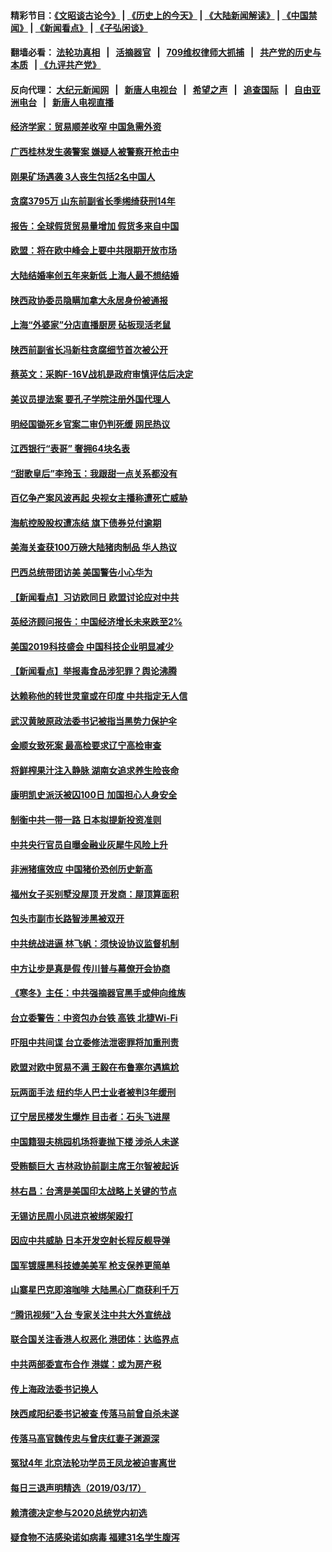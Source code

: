 #### 精彩节目：[《文昭谈古论今》](http://134.209.198.168/wenzhao) | [《历史上的今天》](http://134.209.198.168/today-in-history) | [《大陆新闻解读》](http://134.209.198.168/ntdtv-comedy) | [《中国禁闻》](http://134.209.198.168/ntdtv-news) | [《新闻看点》](http://134.209.198.168/news-insight) | [《子弘闲谈》](http://134.209.198.168/zihongxiantan/) 

  #### 翻墙必看： [法轮功真相](http://134.209.198.168:10000/videos/truth.html) &nbsp;&nbsp;|&nbsp;&nbsp; [活摘器官](http://134.209.198.168:10000/videos/res/Organs/) &nbsp;&nbsp;|&nbsp;&nbsp; [709维权律师大抓捕](http://134.209.198.168:10000/videos/709/) &nbsp;&nbsp;|&nbsp;&nbsp; [共产党的历史与本质](http://134.209.198.168:10000/videos/jiuping/) &nbsp;&nbsp;| [《九评共产党》](http://134.209.198.168:10000/videos/jiuping/) 

#### 反向代理： [大纪元新闻网](http://134.209.198.168:10080/) &nbsp;&nbsp;|&nbsp;&nbsp; [新唐人电视台](http://134.209.198.168:8000/) &nbsp;&nbsp;|&nbsp;&nbsp; [希望之声](http://134.209.198.168:8200/) &nbsp;&nbsp;|&nbsp;&nbsp; [追查国际](http://134.209.198.168:10010/) &nbsp;&nbsp;|&nbsp;&nbsp; [自由亚洲电台](http://134.209.198.168:9800/) &nbsp;&nbsp;|&nbsp;&nbsp; [新唐人电视直播](http://134.209.198.168/) 

#### [经济学家：贸易顺差收窄 中国急需外资](../pages/nsc413/n11124104.md?t=03191236) 


#### [广西桂林发生袭警案 嫌疑人被警察开枪击中](../pages/nsc413/n11124273.md?t=03191236) 

#### [刚果矿场遇袭 3人丧生包括2名中国人](../pages/nsc413/n11124335.md?t=03191236) 

#### [贪腐3795万 山东前副省长季缃绮获刑14年](../pages/nsc413/n11124145.md?t=03191236) 

#### [报告：全球假货贸易量增加 假货多来自中国](../pages/nsc413/n11124186.md?t=03191236) 

#### [欧盟：将在欧中峰会上要中共限期开放市场](../pages/nsc413/n11124114.md?t=03191236) 

#### [大陆结婚率创五年来新低 上海人最不想结婚](../pages/nsc413/n11123634.md?t=03191236) 

#### [陕西政协委员隐瞒加拿大永居身份被通报](../pages/nsc413/n11123747.md?t=03191236) 

#### [上海“外婆家”分店直播厨房 砧板现活老鼠](../pages/nsc413/n11123771.md?t=03191236) 

#### [陕西前副省长冯新柱贪腐细节首次被公开](../pages/nsc413/n11123784.md?t=03191236) 

#### [蔡英文：采购F-16V战机是政府审慎评估后决定](../pages/nsc413/n11123930.md?t=03191236) 

#### [美议员提法案 要孔子学院注册外国代理人](../pages/nsc413/n11123437.md?t=03191236) 

#### [明经国锄死乡官案二审仍判死缓 网民热议](../pages/nsc413/n11123544.md?t=03191236) 

#### [江西银行“表哥” 奢拥64块名表](../pages/nsc413/n11123389.md?t=03191236) 

#### [“甜歌皇后”李玲玉：我跟甜一点关系都没有](../pages/nsc413/n11122828.md?t=03191236) 

#### [百亿争产案风波再起 央视女主播称遭死亡威胁](../pages/nsc413/n11123337.md?t=03191236) 

#### [海航控股股权遭冻结 旗下债券兑付逾期](../pages/nsc413/n11123590.md?t=03191236) 

#### [美海关查获100万磅大陆猪肉制品 华人热议](../pages/nsc413/n11122738.md?t=03191236) 

#### [巴西总统带团访美 美国警告小心华为](../pages/nsc413/n11123069.md?t=03191236) 

#### [【新闻看点】习访欧同日 欧盟讨论应对中共](../pages/nsc413/n11122515.md?t=03191236) 

#### [英经济顾问报告：中国经济增长未来跌至2%](../pages/nsc413/n11122626.md?t=03191236) 

#### [美国2019科技盛会 中国科技企业明显减少](../pages/nsc413/n11122071.md?t=03191236) 

#### [【新闻看点】举报毒食品涉犯罪？舆论沸腾](../pages/nsc413/n11122280.md?t=03191236) 

#### [达赖称他的转世灵童或在印度 中共指定无人信](../pages/nsc413/n11122771.md?t=03191236) 

#### [武汉黄陂原政法委书记被指当黑势力保护伞](../pages/nsc413/n11122733.md?t=03191236) 

#### [金顺女致死案 最高检要求辽宁高检审查](../pages/nsc413/n11120005.md?t=03191236) 

#### [将鲜榨果汁注入静脉 湖南女追求养生险丧命](../pages/nsc413/n11122431.md?t=03191236) 

#### [康明凯史派沃被囚100日 加国担心人身安全](../pages/nsc413/n11122439.md?t=03191236) 

#### [制衡中共一带一路 日本拟提新投资准则](../pages/nsc413/n11122518.md?t=03191236) 

#### [中共央行官员自曝金融业灰犀牛风险上升](../pages/nsc413/n11122275.md?t=03191236) 

#### [非洲猪瘟效应 中国猪价恐创历史新高](../pages/nsc413/n11122057.md?t=03191236) 

#### [福州女子买别墅没屋顶 开发商：屋顶算面积](../pages/nsc413/n11122516.md?t=03191236) 

#### [包头市副市长路智涉黑被双开](../pages/nsc413/n11122401.md?t=03191236) 

#### [中共统战进逼 林飞帆：须快设协议监督机制](../pages/nsc413/n11122143.md?t=03191236) 

#### [中方让步是真是假 传川普与幕僚开会协商](../pages/nsc413/n11122251.md?t=03191236) 

#### [《寒冬》主任：中共强摘器官黑手或伸向维族](../pages/nsc413/n11121751.md?t=03191236) 

#### [台立委警告：中资包办台铁 高铁 北捷Wi-Fi](../pages/nsc413/n11122129.md?t=03191236) 

#### [吓阻中共间谍 台立委修法泄密罪将加重刑责](../pages/nsc413/n11122112.md?t=03191236) 

#### [欧盟对欧中贸易不满 王毅在布鲁塞尔遇尴尬](../pages/nsc413/n11122031.md?t=03191236) 


#### [玩两面手法 纽约华人巴士业者被判3年缓刑](../pages/nsc413/n11121897.md?t=03191236) 

#### [辽宁居民楼发生爆炸 目击者：石头飞进屋](../pages/nsc413/n11121729.md?t=03191236) 

#### [中国籍狠夫桃园机场将妻抛下楼 涉杀人未遂](../pages/nsc413/n11121927.md?t=03191236) 

#### [受贿额巨大 吉林政协前副主席王尔智被起诉](../pages/nsc413/n11121698.md?t=03191236) 

#### [林右昌：台湾是美国印太战略上关键的节点](../pages/nsc413/n11121817.md?t=03191236) 

#### [无锡访民周小凤进京被绑架殴打](../pages/nsc413/n11121481.md?t=03191236) 

#### [因应中共威胁 日本开发空射长程反舰导弹](../pages/nsc413/n11121632.md?t=03191236) 

#### [国军镀膜黑科技媲美美军 枪支保养更简单](../pages/nsc413/n11121011.md?t=03191236) 

#### [山寨星巴克即溶咖啡 大陆黑心厂商获利千万](../pages/nsc413/n11121339.md?t=03191236) 

#### [“腾讯视频”入台 专家关注中共大外宣统战](../pages/nsc413/n11121225.md?t=03191236) 

#### [联合国关注香港人权恶化 港团体：达临界点](../pages/nsc413/n11120669.md?t=03191236) 

#### [中共两部委宣布合作 港媒：或为房产税](../pages/nsc413/n11120979.md?t=03191236) 

#### [传上海政法委书记换人](../pages/nsc413/n11121093.md?t=03191236) 

#### [陕西咸阳纪委书记被查 传落马前曾自杀未遂](../pages/nsc413/n11120916.md?t=03191236) 

#### [传落马高官魏传忠与曾庆红妻子渊源深](../pages/nsc413/n11120777.md?t=03191236) 

#### [冤狱4年 北京法轮功学员王凤龙被迫害离世](../pages/nsc413/n11119736.md?t=03191236) 

#### [每日三退声明精选（2019/03/17）](../pages/nsc413/n11120946.md?t=03191236) 

#### [赖清德决定参与2020总统党内初选](../pages/nsc413/n11120823.md?t=03191236) 

#### [疑食物不洁感染诺如病毒 福建31名学生腹泻](../pages/nsc413/n11120628.md?t=03191236) 

